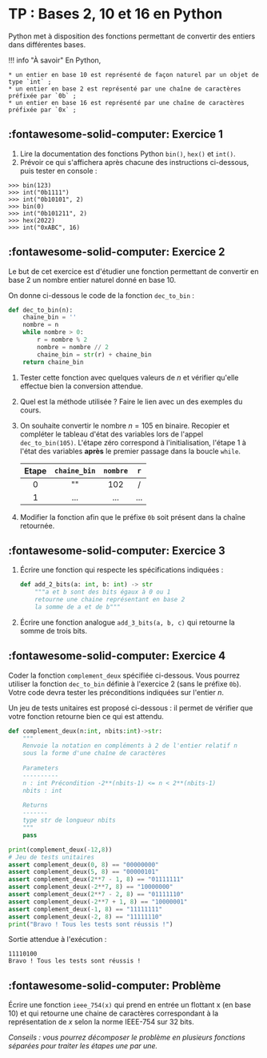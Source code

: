 # TP : Bases 2, 10 et 16 en Python

Python met à disposition des fonctions permettant de convertir des entiers dans différentes bases.

!!! info "À savoir"
    En Python,

    * un entier en base 10 est représenté de façon naturel par un objet de type `int` ;
    * un entier en base 2 est représenté par une chaîne de caractères préfixée par `0b` ;
    * un entier en base 16 est représenté par une chaîne de caractères préfixée par `0x` ;

## :fontawesome-solid-computer: Exercice 1

1. Lire la documentation des fonctions Python `bin()`, `hex()` et `int()`.
2. Prévoir ce qui s'affichera après chacune des instructions ci-dessous, puis tester en console :

````pycon
>>> bin(123)
>>> int("0b1111")
>>> int("0b10101", 2)
>>> bin(0)
>>> int("0b101211", 2)
>>> hex(2022)
>>> int("0xABC", 16)
````

## :fontawesome-solid-computer: Exercice 2

Le but de cet exercice est d'étudier une fonction permettant de convertir en base 2 un nombre entier naturel donné en base 10.

On donne ci-dessous le code de la fonction `dec_to_bin` :

````python
def dec_to_bin(n):
    chaine_bin = ''
    nombre = n
    while nombre > 0:
        r = nombre % 2
        nombre = nombre // 2
        chaine_bin = str(r) + chaine_bin
    return chaine_bin
````

1. Tester cette fonction avec quelques valeurs de $n$ et vérifier qu'elle effectue bien la conversion attendue.
2. Quel est la méthode utilisée ? Faire le lien avec un des exemples du cours.
3. On souhaite convertir le nombre $n=105$ en binaire. Recopier et compléter le tableau d'état des variables lors de l'appel `dec_to_bin(105)`. L'étape zéro correspond à l'initialisation, l'étape 1 à l'état des variables **après** le premier passage dans la boucle `while`.

    | Etape | `chaine_bin` | `nombre` | `r` |
    | :---: | :---: | :---: | :---: |
    |0|""|102| / |
    |1| ... | ... | ... |

4. Modifier la fonction afin que le préfixe `0b` soit présent dans la chaîne retournée.

## :fontawesome-solid-computer: Exercice 3

1. Écrire une fonction qui respecte les spécifications indiquées : 
    
    ````python
    def add_2_bits(a: int, b: int) -> str
        """a et b sont des bits égaux à 0 ou 1
        retourne une chaine représentant en base 2
        la somme de a et de b"""
    ````

2. Écrire une fonction analogue `add_3_bits(a, b, c)` qui retourne la somme de trois bits.

## :fontawesome-solid-computer: Exercice 4

Coder la fonction `complement_deux` spécifiée ci-dessous. Vous pourrez utiliser la fonction `dec_to_bin` définie à l'exercice 2 (sans le préfixe `0b`). Votre code devra tester les préconditions indiquées sur l'entier $n$.

Un jeu de tests unitaires est proposé ci-dessous : il permet de vérifier que votre fonction retourne bien ce qui est attendu.

````python
def complement_deux(n:int, nbits:int)->str:
    """
    Renvoie la notation en compléments à 2 de l'entier relatif n
    sous la forme d'une chaîne de caractères
    
    Parameters
    ----------
    n : int Précondition -2**(nbits-1) <= n < 2**(nbits-1)
    nbits : int
    
    Returns
    -------
    type str de longueur nbits
    """
    pass

print(complement_deux(-12,8))
# Jeu de tests unitaires
assert complement_deux(0, 8) == "00000000"
assert complement_deux(5, 8) == "00000101"
assert complement_deux(2**7 - 1, 8) == "01111111"
assert complement_deux(-2**7, 8) == "10000000"
assert complement_deux(2**7 - 2, 8) == "01111110"
assert complement_deux(-2**7 + 1, 8) == "10000001"
assert complement_deux(-1, 8) == "11111111"
assert complement_deux(-2, 8) == "11111110"
print("Bravo ! Tous les tests sont réussis !")
````

Sortie attendue à l'exécution : 

````pycon
11110100
Bravo ! Tous les tests sont réussis !
````


## :fontawesome-solid-computer: Problème

Écrire une fonction `ieee_754(x)` qui prend en entrée un flottant x (en base 10) et qui retourne une chaine de caractères correspondant à la représentation de $x$ selon la norme IEEE-754 sur 32 bits.

_Conseils : vous pourrez décomposer le problème en plusieurs fonctions séparées pour traiter les étapes une par une._